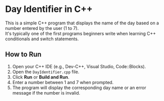 # Day Identifier in C++

This is a simple C++ program that displays the name of the day based on a number entered by the user (1 to 7).  
It's typically one of the first programs beginners write when learning C++ conditionals and switch statements.

## How to Run

1. Open your C++ IDE (e.g., Dev-C++, Visual Studio, Code::Blocks).
2. Open the `DayIdentifier.cpp` file.
3. Click **Run** or **Build and Run**.
4. Enter a number between 1 and 7 when prompted.
5. The program will display the corresponding day name or an error message if the number is invalid.
